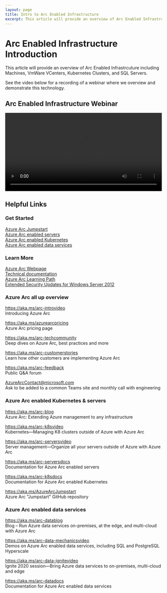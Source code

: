 ```yaml
---
layout: page
title: Intro to Arc Enabled Infrastructure
excerpt: This article will provide an overview of Arc Enabled Infrastrcuture including Machines, VmWare VCenters, Kubernetes Clusters, and SQL Servers. 
---
```

# Arc Enabled Infrastructure Introduction
This article will provide an overview of Arc Enabled Infrastrcuture including Machines, VmWare VCenters, Kubernetes Clusters, and SQL Servers. 

See the video below for a recording of a webinar where we overview and demonstrate this technology.

## Arc Enabled Infrastructure Webinar
<video width="100%" controls>
<source src="https://media.githubusercontent.com/media/SMC-Presales-Accelerators/SMC-Presales-Accelerators.github.io/main/Content/_Arc-Enabled-SQL-Server/ArcEnabledInfra720.mp4" type="video/mp4">
 Your browser does not support the video tag.
</video>

## Helpful Links
### Get Started
[Azure Arc Jumpstart](https://aka.ms/AzureArcJumpstart​) \
[Azure Arc enabled servers](https://aka.ms/Azure-Arc) \
[Azure Arc enabled Kubernetes](https://aka.ms/Azure-Arc-Kubernetes​) \
[Azure Arc enabled data services](https://aka.ms/hybrid-data-services)

### Learn More
[Azure Arc Webpage](https://aka.ms/arc​) \
[Technical documentation](https://aka.ms/AzureArcDocs)  \
[Azure Arc Learning Path](https://aka.ms/LearnHybridArc)  \
[Extended Security Updates for Windows Server 2012](https://learn.microsoft.com/en-us/azure/azure-arc/servers/prepare-extended-security-updates?tabs=azure-cloud)

### Azure Arc all up overview
https://aka.ms/arc-introvideo​ \
Introducing Azure Arc ​

https://aka.ms/azurearcpricing​ \
Azure Arc pricing page​

https://aka.ms/arc-techcommunity​ \
Deep dives on Azure Arc, best practices and more​

https://aka.ms/arc-customerstories​ \
Learn how other customers are implementing Azure Arc​

https://aka.ms/arc-feedback​ \
Public Q&A forum​

AzureArcContact@microsoft.com ​\
Ask to be added to a common Teams site​
and monthly call with engineering


### Azure Arc enabled Kubernetes & servers
https://aka.ms/arc-blog​ \
Azure Arc: Extending Azure management to any infrastructure ​

https://aka.ms/arc-k8svideo​ \
Kubernetes—Managing K8 clusters outside of Azure with Azure Arc ​

https://aka.ms/arc-serversvideo​ \
Server management—Organize all your servers outside of Azure with Azure Arc ​

https://aka.ms/arc-serversdocs​ \
Documentation for Azure Arc ​enabled servers​

https://aka.ms/arc-k8sdocs​ \
Documentation for Azure Arc ​enabled Kubernetes​

https://aka.ms/AzureArcJumpstart​ \
Azure Arc "Jumpstart" GitHub repository


### Azure Arc enabled data services
https://aka.ms/arc-datablog​ \
Blog – Run Azure data services on-premises, at the edge, and multi-cloud with Azure Arc​

https://aka.ms/arc-data-mechanicsvideo​ \
Demos on Azure Arc enabled data services, including SQL and PostgreSQL Hyperscale ​

https://aka.ms/arc-data-ignitevideo​ \
Ignite 2020 session—Bring Azure data services to on-premises, multi-cloud and edge​

https://aka.ms/arc-datadocs​ \
Documentation for Azure Arc ​enabled data services
